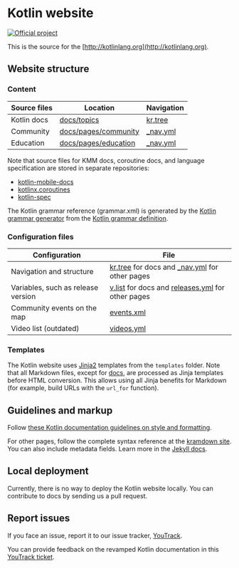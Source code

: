 # Kotlin website
[![Official project][project-badge]][project-url]

This is the source for the [http://kotlinlang.org](http://kotlinlang.org).
     
<a id="project-structure"></a>
## Website structure 

### Content

|Source files|Location|Navigation|
|------------|--------|---------------|
|Kotlin docs |[docs/topics](docs/topics)| [kr.tree](docs/kr.tree)| 
|Community | [docs/pages/community](docs/pages/community) | [_nav.yml](data/_nav.yml) | 
|Education | [docs/pages/education](docs/pages/education)| [_nav.yml](data/_nav.yml)| 

Note that source files for KMM docs, coroutine docs, and language specification are stored in separate repositories:

* [kotlin-mobile-docs](https://github.com/JetBrains/kotlin-mobile-docs)
* [kotlinx.coroutines](https://github.com/Kotlin/kotlinx.coroutines/docs)
* [kotlin-spec](https://github.com/Kotlin/kotlin-spec)

The Kotlin grammar reference (grammar.xml) is generated by the [Kotlin grammar generator](https://github.com/JetBrains/kotlin-grammar-generator) from the
[Kotlin grammar definition](https://github.com/JetBrains/kotlin/tree/master/grammar).

### Configuration files

|Configuration| File|
|-----|----|
|Navigation and structure| [kr.tree](docs/kr.tree) for docs and [_nav.yml](data/_nav.yml) for other pages |
|Variables, such as release version | [v.list](docs/v.list) for docs and [releases.yml](data/releases.yml) for other pages |
|Community events on the map | [events.xml](data/events.xml) |
|Video list (outdated) | [videos.yml](data/videos.yml) |

### Templates

The Kotlin website uses [Jinja2](http://jinja.pocoo.org/docs/dev/) templates from the `templates` folder.
Note that all Markdown files, except for [docs](docs), are processed as Jinja templates before HTML conversion. 
This allows using all Jinja benefits for Markdown (for example, build URLs with the `url_for` function).


## Guidelines and markup

Follow [these Kotlin documentation guidelines on style and formatting](https://docs.google.com/document/d/1mUuxK4xwzs3jtDGoJ5_zwYLaSEl13g_SuhODdFuh2Dc/edit?usp=sharing).

For other pages, follow the complete syntax reference at the [kramdown site](http://kramdown.gettalong.org/syntax.html).
You can also include metadata fields. Learn more in the [Jekyll docs](http://jekyllrb.com/docs/frontmatter/).

## Local deployment

Currently, there is no way to deploy the Kotlin website locally. You can contribute to docs by sending us a pull request.

## Report issues

If you face an issue, report it to our issue tracker, [YouTrack](http://youtrack.jetbrains.com/issues/KT).

You can provide feedback on the revamped Kotlin documentation in this [YouTrack ticket](https://youtrack.jetbrains.com/issue/KT-44338).

[project-url]: https://confluence.jetbrains.com/display/ALL/JetBrains+on+GitHub
[project-badge]: http://jb.gg/badges/official.svg
[slack-url]: http://slack.kotlinlang.org
